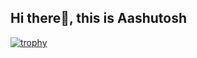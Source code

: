 ##                     Hi there👋, this is Aashutosh
[![trophy](https://github-profile-trophy.vercel.app/?username=ryo-ma)](https://github.com/ryo-ma/github-profile-trophy)
<!--
**Aashutoshh01/Aashutoshh01** is a ✨ _special_ ✨ repository because its `README.md` (this file) appears on your GitHub profile.

Here are some ideas to get you started:

- 🔭 I’m currently working on ...
- 🌱 I’m currently learning ...
- 👯 I’m looking to collaborate on ...
- 🤔 I’m looking for help with ...
- 💬 Ask me about ...
- 📫 How to reach me: ...
- 😄 Pronouns: ...
- ⚡ Fun fact: ...
-->
